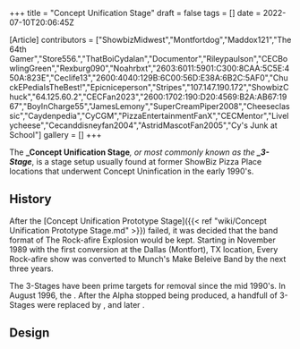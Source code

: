 +++
title = "Concept Unification Stage"
draft = false
tags = []
date = 2022-07-10T20:06:45Z

[Article]
contributors = ["ShowbizMidwest","Montfortdog","Maddox121","The 64th Gamer","Store556.","ThatBoiCydalan","Documentor","Rileypaulson","CECBowlingGreen","Rexburg090","Noahrbxt","2603:6011:5901:C300:8CAA:5C5E:450A:823E","Ceclife13","2600:4040:129B:6C00:56D:E38A:6B2C:5AF0","ChuckEPediaIsTheBest!","Epicniceperson","Stripes","107.147.190.172","ShowbizChuck","64.125.60.2","CECFan2023","2600:1702:190:D20:4569:B2A:AB67:1967","BoyInCharge55","JamesLemony","SuperCreamPiper2008","Cheeseclassic","Caydenpedia","CyCGM","PizzaEntertainmentFanX","CECMentor","Livelycheese","Cecanddisneyfan2004","AstridMascotFan2005","Cy's Junk at School"]
gallery = []
+++

The **_Concept Unification Stage**_, or most commonly known as the **_3-Stage**_, is a stage setup usually found at former ShowBiz Pizza Place locations that underwent Concept Uninfication in the early 1990's. 

## History ##
After the [Concept Unification Prototype Stage]({{< ref "wiki/Concept Unification Prototype Stage.md" >}}) failed, it was decided that the band format of The Rock-afire Explosion would be kept. Starting in November 1989 with the first conversion at the Dallas (Montfort), TX location, Every Rock-afire show was converted to Munch's Make Beleive Band by the next three years. 

The 3-Stages have been prime targets for removal since the mid 1990's. In August 1996, the . After the Alpha stopped being produced, a handfull of 3-Stages were replaced by , and later .

## Design ##